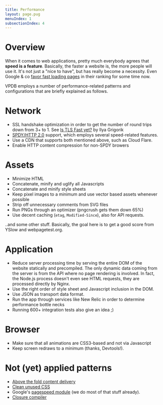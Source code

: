 ```yaml
---
title: Performance
layout: page.pug
menuIndex: 1
subsectionIndex: 4
---
```


# Overview

When it comes to web applications, pretty much everybody agrees that **speed is
a feature**. Basically, the faster a website is, the more people will use it.
It's not just a "nice to have", but has really become a necessity. Even Google
& co [favor fast loading pages](http://www.stevesouders.com/blog/2010/04/09/google-adds-site-speed-to-search-ranking/)
in their ranking for some time now.

VPDB employs a number of performance-related patterns and configurations that
are briefly explained as follows.

# Network

* SSL handshake optimization in order to get the number of round trips down 
  from 3+ to 1. See [Is TLS Fast yet?](https://istlsfastyet.com/) by Ilya 
  Grigorik
* [SPDY/HTTP 2.0](https://developers.google.com/speed/spdy/) support, which 
  employs several speed-related features.
* Use a CDN that supports both mentioned above, such as Cloud Flare.
* Enable HTTP content compression for non-SPDY browers

# Assets

* Minimize HTML
* Concatenate, minify and uglify all Javascripts
* Concatenate and minify style sheets
* Keep pixel images to a minimum and use vector based assets whenever possible
* Strip off unnecessary comments from SVG files
* Run PNGs through an optimizer (pngcrush gets them down 65%)
* Use decent caching (`etag`, `Modified-Since`), also for API requests.

..and some other stuff. Basically, the goal here is to get a good score from 
YSlow and webpagetest.org.

# Application

* Reduce server processing time by serving the entire DOM of the website 
  statically and precompiled. The only dynamic data coming from the server is
  from the API where no page rendering is involved. In fact, the Node.js 
  process doesn't even see HTML requests, they are processed directly by Nginx.
* Use the right order of style sheet and Javascript inclusion in the DOM.
* Use JSON as transport data format.
* Run the app through services like New Relic in order to determine performance
  bottle necks
* Running 600+ integration tests also give an idea ;)

# Browser

* Make sure that all animations are CSS3-based and not via Javascript
* Keep screen redraws to a minimum (thanks, Devtools!).

# Not (yet) applied patterns

* [Above the fold content delivery](https://github.com/addyosmani/critical)
* [Clean unused CSS](https://github.com/addyosmani/grunt-uncss)
* Google's [pagespeed module](https://developers.google.com/speed/) (we do most
  of that stuff already).
* [Closure compiler](http://closure-compiler.appspot.com/home)